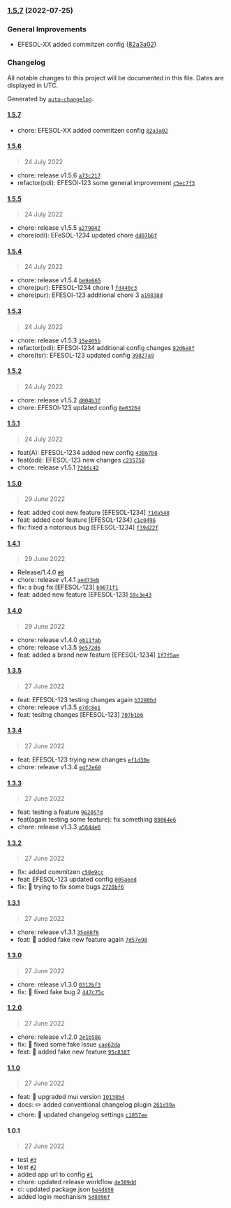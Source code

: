 

### [1.5.7](https://github.com/shubhamdeodia/micro-frontend-container/compare/1.5.6...1.5.7) (2022-07-25)


### General Improvements

* EFESOL-XX added commitzen config ([82a3a02](https://github.com/shubhamdeodia/micro-frontend-container/commit/82a3a0261dd958d4a145e05c662cf233d1ff3c58))

### Changelog

All notable changes to this project will be documented in this file. Dates are displayed in UTC.

Generated by [`auto-changelog`](https://github.com/CookPete/auto-changelog).

#### [1.5.7](https://github.com/shubhamdeodia/micro-frontend-container/compare/1.5.6...1.5.7)

- chore: EFESOL-XX added commitzen config [`82a3a02`](https://github.com/shubhamdeodia/micro-frontend-container/commit/82a3a0261dd958d4a145e05c662cf233d1ff3c58)

#### [1.5.6](https://github.com/shubhamdeodia/micro-frontend-container/compare/1.5.5...1.5.6)

> 24 July 2022

- chore: release v1.5.6 [`a73c217`](https://github.com/shubhamdeodia/micro-frontend-container/commit/a73c217b293ef4dcdd1ff4c442ba75788604de80)
- refactor(odi): EFESOl-123 some general improvement [`c5ec7f3`](https://github.com/shubhamdeodia/micro-frontend-container/commit/c5ec7f39468793d0d00b6a952f2714b753a306dd)

#### [1.5.5](https://github.com/shubhamdeodia/micro-frontend-container/compare/1.5.4...1.5.5)

> 24 July 2022

- chore: release v1.5.5 [`a279842`](https://github.com/shubhamdeodia/micro-frontend-container/commit/a2798423d7f997fb9fefa150b5be4c4a702aba01)
- chore(odi): EFeSOL-1234 updated chore [`dd07b6f`](https://github.com/shubhamdeodia/micro-frontend-container/commit/dd07b6f341a6217f2c41cc96fd09f66722fce3b5)

#### [1.5.4](https://github.com/shubhamdeodia/micro-frontend-container/compare/1.5.3...1.5.4)

> 24 July 2022

- chore: release v1.5.4 [`be9e665`](https://github.com/shubhamdeodia/micro-frontend-container/commit/be9e6654faad9b6bacfc2a255c661da5d7bad681)
- chore(pur): EFESOL-1234 chore 1 [`fd440c3`](https://github.com/shubhamdeodia/micro-frontend-container/commit/fd440c3d0c02dc9a9a09fe89477bf162521ba9e8)
- chore(pur): EFESOl-123 additional chore 3 [`a19838d`](https://github.com/shubhamdeodia/micro-frontend-container/commit/a19838d7ff59c668e6185564392c8dd57efdff09)

#### [1.5.3](https://github.com/shubhamdeodia/micro-frontend-container/compare/1.5.2...1.5.3)

> 24 July 2022

- chore: release v1.5.3 [`15e405b`](https://github.com/shubhamdeodia/micro-frontend-container/commit/15e405b25e29b1e85169e9e5d90e8f47bd2f3854)
- refactor(odi): EFESOl-1234 additional config changes [`82d6e8f`](https://github.com/shubhamdeodia/micro-frontend-container/commit/82d6e8fbfb9b0eb15c240a411c8b7dd7f77851a3)
- chore(tsr): EFESOL-123 updated config [`39827a9`](https://github.com/shubhamdeodia/micro-frontend-container/commit/39827a9e5ce293904d529e791efec4e33c50b71a)

#### [1.5.2](https://github.com/shubhamdeodia/micro-frontend-container/compare/1.5.1...1.5.2)

> 24 July 2022

- chore: release v1.5.2 [`d004b3f`](https://github.com/shubhamdeodia/micro-frontend-container/commit/d004b3fe09535df60bd055ca8612d6be4263ad9c)
- chore: EFESOl-123 updated config [`8e03264`](https://github.com/shubhamdeodia/micro-frontend-container/commit/8e032645062a6263ec05e9750d427e89e3c52431)

#### [1.5.1](https://github.com/shubhamdeodia/micro-frontend-container/compare/1.5.0...1.5.1)

> 24 July 2022

- feat(A): EFESOL-1234 added new config [`43867b8`](https://github.com/shubhamdeodia/micro-frontend-container/commit/43867b8dba4317a7d19a86a6cb166b3e65a9941a)
- feat(odi): EFESOL-123 new changes [`c235750`](https://github.com/shubhamdeodia/micro-frontend-container/commit/c235750d758b5b1a6a243145a66760e341696580)
- chore: release v1.5.1 [`7266c42`](https://github.com/shubhamdeodia/micro-frontend-container/commit/7266c420195d7a9cde5af1b68a7bce5a88a7643a)

#### [1.5.0](https://github.com/shubhamdeodia/micro-frontend-container/compare/1.4.1...1.5.0)

> 29 June 2022

- feat: added cool new feature [EFESOL-1234] [`71da548`](https://github.com/shubhamdeodia/micro-frontend-container/commit/71da5487385b0838570e83e55e095be8cb54907b)
- feat: added cool feature [EFESOL-1234] [`c1c0496`](https://github.com/shubhamdeodia/micro-frontend-container/commit/c1c04960767a976e3503c5b384563f777718193f)
- fix: fixed a notorious bug [EFESOL-1234] [`f39d22f`](https://github.com/shubhamdeodia/micro-frontend-container/commit/f39d22fd83ba702a0f788a6e6ebd34ffadd0d986)

#### [1.4.1](https://github.com/shubhamdeodia/micro-frontend-container/compare/1.4.0...1.4.1)

> 29 June 2022

- Release/1.4.0 [`#8`](https://github.com/shubhamdeodia/micro-frontend-container/pull/8)
- chore: release v1.4.1 [`aed73eb`](https://github.com/shubhamdeodia/micro-frontend-container/commit/aed73ebb18815285f8703a16297bf74abc774525)
- fix: a bug fix [EFESOL-123] [`b9071f1`](https://github.com/shubhamdeodia/micro-frontend-container/commit/b9071f1800cf65c16866ea6259a97c0b2997942c)
- feat: added new feature [EFESOL-123] [`59c3e43`](https://github.com/shubhamdeodia/micro-frontend-container/commit/59c3e43984c006b4ef64756c9064f51eabf32851)

#### [1.4.0](https://github.com/shubhamdeodia/micro-frontend-container/compare/1.3.5...1.4.0)

> 29 June 2022

- chore: release v1.4.0 [`eb11fab`](https://github.com/shubhamdeodia/micro-frontend-container/commit/eb11fab55dc7a24b8000e256b2cdc9d6c9ae1c1b)
- chore: release v1.3.5 [`9e572d6`](https://github.com/shubhamdeodia/micro-frontend-container/commit/9e572d6254a4bb320b5a6210acf285040e458f67)
- feat: added a brand new feature [EFESOL-1234] [`1f7f5ae`](https://github.com/shubhamdeodia/micro-frontend-container/commit/1f7f5ae88c47256af1b6960e9b99f7f96c8b61f9)

#### [1.3.5](https://github.com/shubhamdeodia/micro-frontend-container/compare/1.3.4...1.3.5)

> 27 June 2022

- feat: EFESOL-123 testing changes again [`b3280bd`](https://github.com/shubhamdeodia/micro-frontend-container/commit/b3280bda6d4717ea1e9fff1342bd387c7fea91ff)
- chore: release v1.3.5 [`e7dc8e1`](https://github.com/shubhamdeodia/micro-frontend-container/commit/e7dc8e1d1df4a96deed61525c9395103ac21ed8d)
- feat: tesitng changes [EFESOL-123] [`707b1b6`](https://github.com/shubhamdeodia/micro-frontend-container/commit/707b1b6db193a3aca23ed9262857dcad6f72b611)

#### [1.3.4](https://github.com/shubhamdeodia/micro-frontend-container/compare/1.3.3...1.3.4)

> 27 June 2022

- feat: EFESOL-123 trying new changes [`ef1d30e`](https://github.com/shubhamdeodia/micro-frontend-container/commit/ef1d30e0d9b4089c606a46993683aba3be266243)
- chore: release v1.3.4 [`e4f2e60`](https://github.com/shubhamdeodia/micro-frontend-container/commit/e4f2e6093268c935f8f2ee7fe6944e4fd8b6f078)

#### [1.3.3](https://github.com/shubhamdeodia/micro-frontend-container/compare/1.3.2...1.3.3)

> 27 June 2022

- feat: testing a feature [`962057d`](https://github.com/shubhamdeodia/micro-frontend-container/commit/962057da2e6e55c85c76baccae956a6f4fbe81cd)
- feat(again testing some feature): fix something [`80064e6`](https://github.com/shubhamdeodia/micro-frontend-container/commit/80064e63ceac69503a75d314800dc4d4dbc6bd9d)
- chore: release v1.3.3 [`a5644e6`](https://github.com/shubhamdeodia/micro-frontend-container/commit/a5644e6a656da9920c24cd71d2dd75bec28d9da3)

#### [1.3.2](https://github.com/shubhamdeodia/micro-frontend-container/compare/1.3.1...1.3.2)

> 27 June 2022

- fix: added commitzen [`c50e9cc`](https://github.com/shubhamdeodia/micro-frontend-container/commit/c50e9cc87272dd42b6db5d207d97c077b6739425)
- feat: EFESOL-123 updated config [`005aeed`](https://github.com/shubhamdeodia/micro-frontend-container/commit/005aeedec091d74f96ecb9b2daaa4390859a3fa2)
- fix: 🐛 trying to fix some bugs [`2728bf6`](https://github.com/shubhamdeodia/micro-frontend-container/commit/2728bf65f32cce821f71895db0d45d56c977aa7c)

#### [1.3.1](https://github.com/shubhamdeodia/micro-frontend-container/compare/1.3.0...1.3.1)

> 27 June 2022

- chore: release v1.3.1 [`35e88f6`](https://github.com/shubhamdeodia/micro-frontend-container/commit/35e88f6901be6695c913011e39795ab5c94c10b3)
- feat: 🎸 added fake new feature again [`7d57e98`](https://github.com/shubhamdeodia/micro-frontend-container/commit/7d57e98752ab0984ad23669f9fc498b67e1dda43)

#### [1.3.0](https://github.com/shubhamdeodia/micro-frontend-container/compare/1.2.0...1.3.0)

> 27 June 2022

- chore: release v1.3.0 [`0312bf3`](https://github.com/shubhamdeodia/micro-frontend-container/commit/0312bf32847e06c18cb977da48b2f5ca8ae8d1f2)
- fix: 🐛 fixed fake bug 2 [`447c75c`](https://github.com/shubhamdeodia/micro-frontend-container/commit/447c75c5ec7ab7f920efaec3ba8febcf90e15eaa)

#### [1.2.0](https://github.com/shubhamdeodia/micro-frontend-container/compare/1.1.0...1.2.0)

> 27 June 2022

- chore: release v1.2.0 [`2e1b586`](https://github.com/shubhamdeodia/micro-frontend-container/commit/2e1b586ccf56ec6a9b98e931b9583643d4628846)
- fix: 🐛 fixed some fake issue [`cae62da`](https://github.com/shubhamdeodia/micro-frontend-container/commit/cae62da196b15f14a7369df0482faa181371a2e3)
- feat: 🎸 added fake new feature [`95c8387`](https://github.com/shubhamdeodia/micro-frontend-container/commit/95c838778c7663c63edee803e15441fd8ffe2622)

#### [1.1.0](https://github.com/shubhamdeodia/micro-frontend-container/compare/1.0.1...1.1.0)

> 27 June 2022

- feat: 🎸 upgraded mui version [`10138b4`](https://github.com/shubhamdeodia/micro-frontend-container/commit/10138b49648986a98816cccd336e203c2b90e48f)
- docs: ✏️ added conventional changelog plugin [`261d39a`](https://github.com/shubhamdeodia/micro-frontend-container/commit/261d39ae20757ed1342271884cb9b0bc941540e6)
- chore: 🤖 updated changelog settings [`c1857ee`](https://github.com/shubhamdeodia/micro-frontend-container/commit/c1857ee1f1994e9bd0f673a340b05b67ebb737e4)

#### 1.0.1

> 27 June 2022

- test [`#3`](https://github.com/shubhamdeodia/micro-frontend-container/pull/3)
- test [`#2`](https://github.com/shubhamdeodia/micro-frontend-container/pull/2)
- added app url to config [`#1`](https://github.com/shubhamdeodia/micro-frontend-container/pull/1)
- chore: updated release workflow [`4e309dd`](https://github.com/shubhamdeodia/micro-frontend-container/commit/4e309dd5939357df6acef28cb246f2dfcb2cf06a)
- ci: updated package.json [`be4d858`](https://github.com/shubhamdeodia/micro-frontend-container/commit/be4d858f9dc80757ab60123e6c68c577cf51fa67)
- added login mechanism [`5d8096f`](https://github.com/shubhamdeodia/micro-frontend-container/commit/5d8096ff932877be113533130db3f2cc4e7ca8fd)